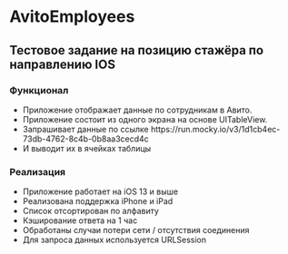 # AvitoEmployees

## Тестовое задание на позицию стажёра по направлению IOS
### Функционал

<ul><li>Приложение отображает данные по сотрудникам в Авито.

<li>Приложение состоит из одного экрана на основе UITableView.
<li>Запрашивает данные по ссылке https://run.mocky.io/v3/1d1cb4ec-73db-4762-8c4b-0b8aa3cecd4c
<li>И выводит их в ячейках таблицы</ul>

### Реализация
<ul><li>Приложение работает на iOS 13 и выше
<li>Реализована поддержка iPhone и iPad
<li>Список отсортирован по алфавиту
<li>Кэширование ответа на 1 час
<li>Обработаны случаи потери сети / отсутствия соединения
<li>Для запроса данных используется URLSession</ul>
